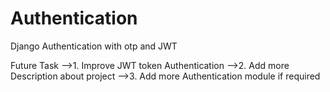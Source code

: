 # Authentication
 Django Authentication with otp and JWT 

Future Task
-->1. Improve JWT token Authentication
-->2. Add more Description about project
-->3. Add more Authentication module if required

